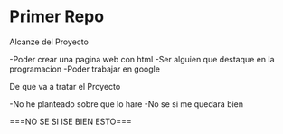 # Primer Repo

Alcanze del Proyecto

  -Poder crear una pagina web con html 
  -Ser alguien que destaque en la programacion
  -Poder trabajar en google
  
De que va a tratar el Proyecto

-No he planteado sobre que lo hare
-No se si me quedara bien


===NO SE SI ISE BIEN ESTO===
  
  
